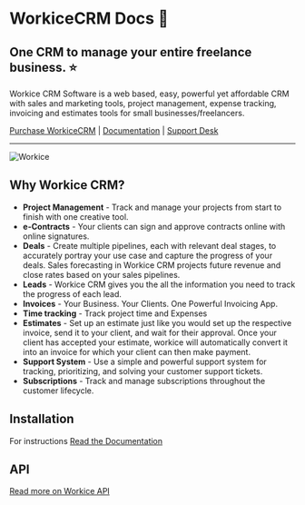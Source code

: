 # WorkiceCRM Docs 🎉

## One CRM to manage your entire freelance business. ⭐️

Workice CRM Software is a web based, easy, powerful yet affordable CRM with sales and marketing tools, project management, expense tracking, invoicing and estimates tools for small businesses/freelancers.

[Purchase WorkiceCRM](https://workice.com) | [Documentation](https://docs.workice.com) | [Support Desk](https://desk.workice.com)

----------

![Workice](https://s3.eu-central-1.amazonaws.com/workice/images/workice-dash.png)



## Why Workice CRM?
* **Project Management** - Track and manage your projects from start to finish with one creative tool.
* **e-Contracts** - Your clients can sign and approve contracts online with online signatures.
* **Deals** - Create multiple pipelines, each with relevant deal stages, to accurately portray your use case and capture the progress of your deals.  Sales forecasting in Workice CRM projects future revenue and close rates based on your sales pipelines. 
* **Leads** - Workice CRM gives you the all the information you need to track the progress of each lead.
* **Invoices** - Your Business. Your Clients. One Powerful Invoicing App.
* **Time tracking** - Track project time and Expenses
* **Estimates** - Set up an estimate just like you would set up the respective invoice, send it to your client, and wait for their approval. Once your client has accepted your estimate, workice will automatically convert it into an invoice for which your client can then make payment.
* **Support System** - Use a simple and powerful support system for tracking, prioritizing, and solving your customer support tickets.
* **Subscriptions** - Track and manage subscriptions throughout the customer lifecycle.

## Installation
For instructions [Read the Documentation](https://docs.workice.com)

## API
[Read more on Workice API](https://docs.workice.com)